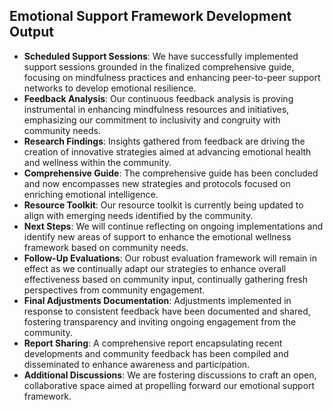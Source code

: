 

## Emotional Support Framework Development Output

- **Scheduled Support Sessions**: We have successfully implemented support sessions grounded in the finalized comprehensive guide, focusing on mindfulness practices and enhancing peer-to-peer support networks to develop emotional resilience.
- **Feedback Analysis**: Our continuous feedback analysis is proving instrumental in enhancing mindfulness resources and initiatives, emphasizing our commitment to inclusivity and congruity with community needs.
- **Research Findings**: Insights gathered from feedback are driving the creation of innovative strategies aimed at advancing emotional health and wellness within the community.
- **Comprehensive Guide**: The comprehensive guide has been concluded and now encompasses new strategies and protocols focused on enriching emotional intelligence.
- **Resource Toolkit**: Our resource toolkit is currently being updated to align with emerging needs identified by the community.
- **Next Steps**: We will continue reflecting on ongoing implementations and identify new areas of support to enhance the emotional wellness framework based on community needs.
- **Follow-Up Evaluations**: Our robust evaluation framework will remain in effect as we continually adapt our strategies to enhance overall effectiveness based on community input, continually gathering fresh perspectives from community engagement.
- **Final Adjustments Documentation**: Adjustments implemented in response to consistent feedback have been documented and shared, fostering transparency and inviting ongoing engagement from the community.
- **Report Sharing**: A comprehensive report encapsulating recent developments and community feedback has been compiled and disseminated to enhance awareness and participation.
- **Additional Discussions**: We are fostering discussions to craft an open, collaborative space aimed at propelling forward our emotional support framework.